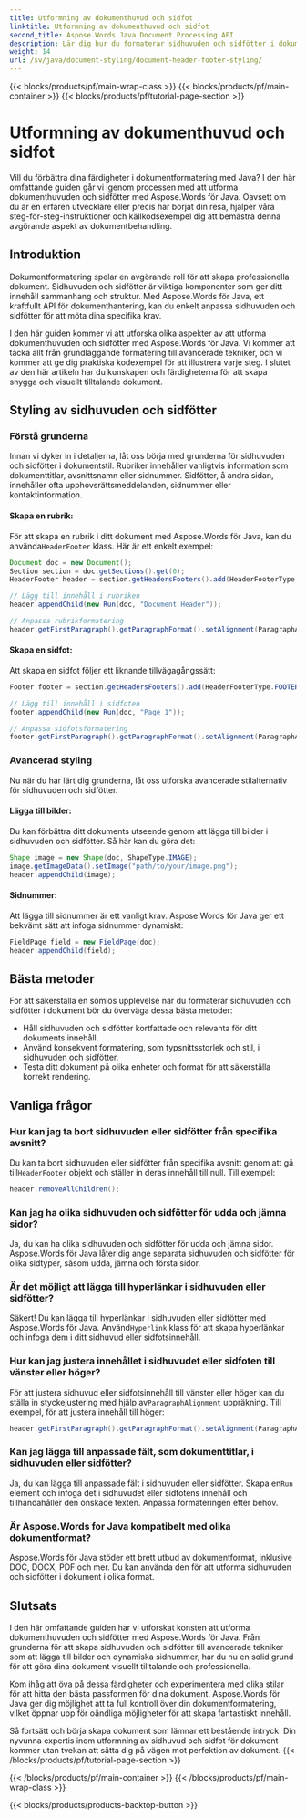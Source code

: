 ```yaml
---
title: Utformning av dokumenthuvud och sidfot
linktitle: Utformning av dokumenthuvud och sidfot
second_title: Aspose.Words Java Document Processing API
description: Lär dig hur du formaterar sidhuvuden och sidfötter i dokument med Aspose.Words för Java i den här detaljerade guiden. Steg-för-steg-instruktioner och källkod ingår.
weight: 14
url: /sv/java/document-styling/document-header-footer-styling/
---
```


{{< blocks/products/pf/main-wrap-class >}}
{{< blocks/products/pf/main-container >}}
{{< blocks/products/pf/tutorial-page-section >}}

# Utformning av dokumenthuvud och sidfot

Vill du förbättra dina färdigheter i dokumentformatering med Java? I den här omfattande guiden går vi igenom processen med att utforma dokumenthuvuden och sidfötter med Aspose.Words för Java. Oavsett om du är en erfaren utvecklare eller precis har börjat din resa, hjälper våra steg-för-steg-instruktioner och källkodsexempel dig att bemästra denna avgörande aspekt av dokumentbehandling.


## Introduktion

Dokumentformatering spelar en avgörande roll för att skapa professionella dokument. Sidhuvuden och sidfötter är viktiga komponenter som ger ditt innehåll sammanhang och struktur. Med Aspose.Words för Java, ett kraftfullt API för dokumenthantering, kan du enkelt anpassa sidhuvuden och sidfötter för att möta dina specifika krav.

I den här guiden kommer vi att utforska olika aspekter av att utforma dokumenthuvuden och sidfötter med Aspose.Words för Java. Vi kommer att täcka allt från grundläggande formatering till avancerade tekniker, och vi kommer att ge dig praktiska kodexempel för att illustrera varje steg. I slutet av den här artikeln har du kunskapen och färdigheterna för att skapa snygga och visuellt tilltalande dokument.

## Styling av sidhuvuden och sidfötter

### Förstå grunderna

Innan vi dyker in i detaljerna, låt oss börja med grunderna för sidhuvuden och sidfötter i dokumentstil. Rubriker innehåller vanligtvis information som dokumenttitlar, avsnittsnamn eller sidnummer. Sidfötter, å andra sidan, innehåller ofta upphovsrättsmeddelanden, sidnummer eller kontaktinformation.

#### Skapa en rubrik:

 För att skapa en rubrik i ditt dokument med Aspose.Words för Java, kan du använda`HeaderFooter` klass. Här är ett enkelt exempel:

```java
Document doc = new Document();
Section section = doc.getSections().get(0);
HeaderFooter header = section.getHeadersFooters().add(HeaderFooterType.HEADER_PRIMARY);

// Lägg till innehåll i rubriken
header.appendChild(new Run(doc, "Document Header"));

// Anpassa rubrikformatering
header.getFirstParagraph().getParagraphFormat().setAlignment(ParagraphAlignment.CENTER);
```

#### Skapa en sidfot:

Att skapa en sidfot följer ett liknande tillvägagångssätt:

```java
Footer footer = section.getHeadersFooters().add(HeaderFooterType.FOOTER_PRIMARY);

// Lägg till innehåll i sidfoten
footer.appendChild(new Run(doc, "Page 1"));

// Anpassa sidfotsformatering
footer.getFirstParagraph().getParagraphFormat().setAlignment(ParagraphAlignment.CENTER);
```

### Avancerad styling

Nu när du har lärt dig grunderna, låt oss utforska avancerade stilalternativ för sidhuvuden och sidfötter.

#### Lägga till bilder:

Du kan förbättra ditt dokuments utseende genom att lägga till bilder i sidhuvuden och sidfötter. Så här kan du göra det:

```java
Shape image = new Shape(doc, ShapeType.IMAGE);
image.getImageData().setImage("path/to/your/image.png");
header.appendChild(image);
```

#### Sidnummer:

Att lägga till sidnummer är ett vanligt krav. Aspose.Words för Java ger ett bekvämt sätt att infoga sidnummer dynamiskt:

```java
FieldPage field = new FieldPage(doc);
header.appendChild(field);
```

## Bästa metoder

För att säkerställa en sömlös upplevelse när du formaterar sidhuvuden och sidfötter i dokument bör du överväga dessa bästa metoder:

- Håll sidhuvuden och sidfötter kortfattade och relevanta för ditt dokuments innehåll.
- Använd konsekvent formatering, som typsnittsstorlek och stil, i sidhuvuden och sidfötter.
- Testa ditt dokument på olika enheter och format för att säkerställa korrekt rendering.

## Vanliga frågor

### Hur kan jag ta bort sidhuvuden eller sidfötter från specifika avsnitt?

 Du kan ta bort sidhuvuden eller sidfötter från specifika avsnitt genom att gå till`HeaderFooter` objekt och ställer in deras innehåll till null. Till exempel:

```java
header.removeAllChildren();
```

### Kan jag ha olika sidhuvuden och sidfötter för udda och jämna sidor?

Ja, du kan ha olika sidhuvuden och sidfötter för udda och jämna sidor. Aspose.Words för Java låter dig ange separata sidhuvuden och sidfötter för olika sidtyper, såsom udda, jämna och första sidor.

### Är det möjligt att lägga till hyperlänkar i sidhuvuden eller sidfötter?

 Säkert! Du kan lägga till hyperlänkar i sidhuvuden eller sidfötter med Aspose.Words för Java. Använd`Hyperlink` klass för att skapa hyperlänkar och infoga dem i ditt sidhuvud eller sidfotsinnehåll.

### Hur kan jag justera innehållet i sidhuvudet eller sidfoten till vänster eller höger?

 För att justera sidhuvud eller sidfotsinnehåll till vänster eller höger kan du ställa in styckejustering med hjälp av`ParagraphAlignment` uppräkning. Till exempel, för att justera innehåll till höger:

```java
header.getFirstParagraph().getParagraphFormat().setAlignment(ParagraphAlignment.RIGHT);
```

### Kan jag lägga till anpassade fält, som dokumenttitlar, i sidhuvuden eller sidfötter?

 Ja, du kan lägga till anpassade fält i sidhuvuden eller sidfötter. Skapa en`Run` element och infoga det i sidhuvudet eller sidfotens innehåll och tillhandahåller den önskade texten. Anpassa formateringen efter behov.

### Är Aspose.Words for Java kompatibelt med olika dokumentformat?

Aspose.Words för Java stöder ett brett utbud av dokumentformat, inklusive DOC, DOCX, PDF och mer. Du kan använda den för att utforma sidhuvuden och sidfötter i dokument i olika format.

## Slutsats

I den här omfattande guiden har vi utforskat konsten att utforma dokumenthuvuden och sidfötter med Aspose.Words för Java. Från grunderna för att skapa sidhuvuden och sidfötter till avancerade tekniker som att lägga till bilder och dynamiska sidnummer, har du nu en solid grund för att göra dina dokument visuellt tilltalande och professionella.

Kom ihåg att öva på dessa färdigheter och experimentera med olika stilar för att hitta den bästa passformen för dina dokument. Aspose.Words för Java ger dig möjlighet att ta full kontroll över din dokumentformatering, vilket öppnar upp för oändliga möjligheter för att skapa fantastiskt innehåll.

Så fortsätt och börja skapa dokument som lämnar ett bestående intryck. Din nyvunna expertis inom utformning av sidhuvud och sidfot för dokument kommer utan tvekan att sätta dig på vägen mot perfektion av dokument.
{{< /blocks/products/pf/tutorial-page-section >}}

{{< /blocks/products/pf/main-container >}}
{{< /blocks/products/pf/main-wrap-class >}}

{{< blocks/products/products-backtop-button >}}
